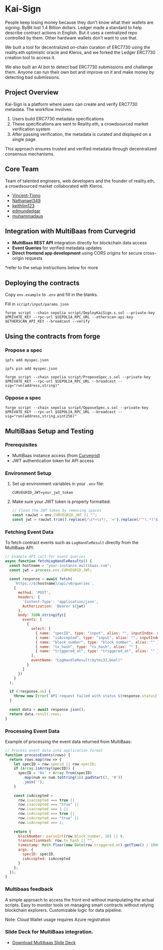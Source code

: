 # Kai-Sign

People keep losing money because they don't know what their wallets are signing. ByBit lost 1.4 Billion dollars. Ledger made a standard to help describe contract actions in English. But it uses a centralized repo controlled by them. Other hardware wallets don't want to use that.

We built a tool for decentralized on-chain curation of ERC7730 using the reality.eth optimistic oracle and Kleros, and we forked the Ledger ERC7730 creation tool to access it. 

We also built an AI bot to detect bad ERC7730 submissions and challenge them. Anyone can run their own bot and improve on it and make money by detecting bad submissions.

## Project Overview
Kai-Sign is a platform where users can create and verify ERC7730 metadata. The workflow involves:

1. Users build ERC7730 metadata specifications
2. These specifications are sent to Reality.eth, a crowdsourced market verification system
3. After passing verification, the metadata is curated and displayed on a single page

This approach ensures trusted and verified metadata through decentralized consensus mechanisms.

## Core Team

Team of talented engineers, web developers and the founder of reality.eth, a crowdsourced market collaborated with Kleros.

- [Vincent-Tiono](https://github.com/Vincent-Tiono)
- [Nathanael349](https://github.com/Nathanael349)
- [keithlim123](https://github.com/keithlim123)
- [edmundedgar](https://github.com/edmundedgar)
- [muhammadaus](https://github.com/muhammadaus)

## Integration with MultiBaas from Curvegrid

- **MultiBaas REST API** integration directly for blockchain data access
- **Event Queries** for verified metadata updates
- **Direct frontend app development** using CORS origins for secure cross-origin requests

*refer to the setup instructions below for more

## Deploying the contracts

Copy `env.example` to `.env` and fill in the blanks.

Fill in `script/input/params.json`

`forge script --chain sepolia script/DeployKaiSign.s.sol --private-key $PRIVATE_KEY --rpc-url $SEPOLIA_RPC_URL --etherscan-api-key $ETHERSCAN_API_KEY --broadcast --verify`

## Using the contracts from forge

### Propose a spec

`ipfs add myspec.json`

`ipfs pin add myspec.json`

`forge script --chain sepolia script/ProposeSpec.s.sol --private-key $PRIVATE_KEY --rpc-url $SEPOLIA_RPC_URL --broadcast --sig="run(address,string)"`

### Oppose a spec

`forge script --chain sepolia script/OpposeSpec.s.sol --private-key $PRIVATE_KEY --rpc-url $SEPOLIA_RPC_URL --broadcast --sig="run(address,string,uint256)"`

## MultiBaas Setup and Testing

### Prerequisites
- MultiBaas instance access (from [Curvegrid](https://www.curvegrid.com/))
- JWT authentication token for API access

### Environment Setup
1. Set up environment variables in your `.env` file:
   ```
   CURVEGRID_JWT=your_jwt_token
   ```

2. Make sure your JWT token is properly formatted:
   ```javascript
   // Clean the JWT token by removing spaces
   const rawJwt = env.CURVEGRID_JWT || "";
   const jwt = rawJwt.trim().replace(/\s*=\s*/, '=').replace(/^"(.*)"$/, '$1');
   ```

### Fetching Event Data
To fetch contract events such as `LogHandleResult` directly from the MultiBaas API:

```javascript
// Example API call for event queries
async function fetchLogHandleResults() {
  const hostname = "your-instance.multibaas.com";
  const jwt = process.env.CURVEGRID_JWT;
  
  const response = await fetch(
    `https://${hostname}/api/v0/queries`,
    {
      method: 'POST',
      headers: {
        'Content-Type': 'application/json',
        Authorization: `Bearer ${jwt}`
      },
      body: JSON.stringify({
        events: [
          {
            select: [
              { name: "specID", type: "input", alias: "", inputIndex: 0 },
              { name: "isAccepted", type: "input", alias: "", inputIndex: 1 },
              { name: "block_number", type: "block_number", alias: "" },
              { name: "tx_hash", type: "tx_hash", alias: "" },
              { name: "triggered_at", type: "triggered_at", alias: "" }
            ],
            eventName: "LogHandleResult(bytes32,bool)"
          }
        ]
      })
    }
  );

  if (!response.ok) {
    throw new Error(`API request failed with status ${response.status}`);
  }
  
  const data = await response.json();
  return data.result.rows;
}
```

### Processing Event Data
Example of processing the event data returned from MultiBaas:

```javascript
// Process event data into application format
function processEvents(rows) {
  return rows.map(row => {
    let specID = row.specid || row.specID;
    if (Array.isArray(specID)) {
      specID = '0x' + Array.from(specID)
        .map(num => num.toString(16).padStart(2, '0'))
        .join('');
    }
    
    const isAccepted = 
      row.isaccepted === true || 
      row.isaccepted === "true" || 
      row.isaccepted === 1 ||
      row.isAccepted === true || 
      row.isAccepted === "true" || 
      row.isAccepted === 1;
    
    return {
      blockNumber: parseInt(row.block_number, 10) || 0,
      transactionHash: row.tx_hash || "",
      timestamp: Math.floor(new Date(row.triggered_at).getTime() / 1000),
      args: {
        specID: specID,
        isAccepted: isAccepted
      }
    };
  });
}
```

### Multibaas feedback

A simple approach to access the front end without manipulating the actual scripts.
Easy to monitor tools on managing smart contracts without relying blockchain explorers.
Customizable logic for data pipeline.

Note: Cloud Wallet usage requires Azure registration

### Slide Deck for MultiBaas integration.

- [Download Multibaas Slide Deck](Multibaas-slide-deck/Multibaas.pdf)
